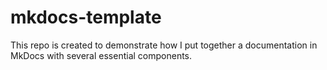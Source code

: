 # mkdocs-template

This repo is created to demonstrate how I put together a documentation in MkDocs with several essential components. 
